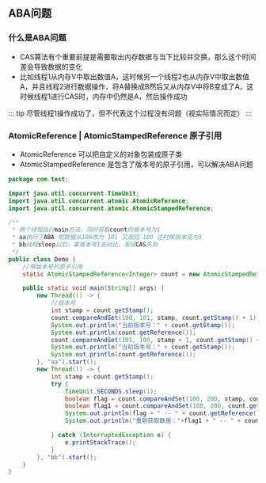 ## ABA问题
### 什么是ABA问题
+ CAS算法有个重要前提是需要取出内存数据与当下比较并交换，那么这个时间差会导致数据的变化
+ 比如线程1从内存V中取出数值A，这时候另一个线程2也从内存V中取出数值A，并且线程2进行数据操作，将A替换成B然后又从内存V中将B变成了A，这时候线程1进行CAS时，内存中仍然是A，然后操作成功

::: tip
尽管线程1操作成功了，但不代表这个过程没有问题（视实际情况而定）
:::

### AtomicReference | AtomicStampedReference 原子引用
+ AtomicReference 可以把自定义的对象包装成原子类
+ AtomicStampedReference 是包含了版本号的原子引用，可以解决ABA问题
````java
package com.test;

import java.util.concurrent.TimeUnit;
import java.util.concurrent.atomic.AtomicReference;
import java.util.concurrent.atomic.AtomicStampedReference;

/**
 * 两个线程执行main方法，同时获取count的版本号为1
 * aa执行了ABA 把数据从100改为 101 又改回 100 这时候版本变为3
 * bb线程sleep以后，拿版本号1去对比，发现CAS失败
 */
public class Demo {
    //带版本号的原子引用
    static AtomicStampedReference<Integer> count = new AtomicStampedReference<>(100, 1);

    public static void main(String[] args) {
        new Thread(() -> {
            //版本号
            int stamp = count.getStamp();
            count.compareAndSet(100, 101, stamp, count.getStamp() + 1);
            System.out.println("当前版本号：" + count.getStamp());
            System.out.println(count.getReference());
            count.compareAndSet(101, 100, stamp + 1, count.getStamp() + 1);
            System.out.println("当前版本号：" + count.getStamp());
            System.out.println(count.getReference());
        }, "aa").start();
        new Thread(() -> {
            int stamp = count.getStamp();
            try {
                TimeUnit.SECONDS.sleep(1);
                boolean flag = count.compareAndSet(100, 200, stamp, count.getStamp() + 1);
                boolean flag1 = count.compareAndSet(100, 200, count.getStamp(), count.getStamp() + 1);
                System.out.println(flag + " -- " + count.getReference());
                System.out.println("重新获取数据："+flag1 + " -- " + count.getReference()+",版本号为"+ count.getStamp());

            } catch (InterruptedException e) {
                e.printStackTrace();
            }
        }, "bb").start();
    }
}

````
